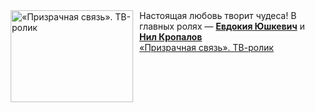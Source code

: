 <!--2025-04-10 11:07:46-->
<div class="yb">
  <div class="rss smaller1 kino_kino"><a href="https://www.kino-teatr.ru/video/48251/" title="«Призрачная связь». ТВ-ролик"><img src="https://www.kino-teatr.ru/video/1/5/48251/poster.jpg" width="196" height="147" align="left" hspace="5" style="margin: 0px 10px 0px 5px" alt="«Призрачная связь». ТВ-ролик"/></a>Настоящая любовь творит чудеса&#33; В главных ролях — <a href=https://www.kino-teatr.ru/kino/acter/w/ros/17479/bio/ target=_blank><strong>Евдокия Юшкевич</strong></a> и <a href=https://www.kino-teatr.ru/kino/acter/m/ros/20608/bio/ target=_blank><strong>Нил Кропалов</strong></a> <br><a class="light" href="https://www.kino-teatr.ru/video/48251/">«Призрачная связь». ТВ-ролик</a></div>
</div>
